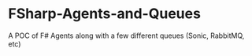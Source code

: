 FSharp-Agents-and-Queues
========================

A POC of F# Agents along with a few different queues (Sonic, RabbitMQ, etc)
